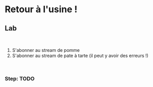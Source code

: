 <!-- .slide: class="exercice" -->

# Retour à l'usine !

## Lab

<br>

1. S'abonner au stream de pomme
2. S'abonner au stream de pate à tarte (il peut y avoir des erreurs !)

<br>

### Step: TODO

